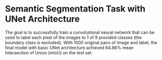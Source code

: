 # Semantic Segmentation Task with UNet Architecture
The goal is to successfully train a convolutional neural network that can be used to label each pixel of the images to 1 of 9 provided classes (the boundary class is excluded). With 1000 original pairs of image and label, the final model with basic UNet architecture achieved 64.86% mean Intersection of Union (mIoU) on the test set. 
